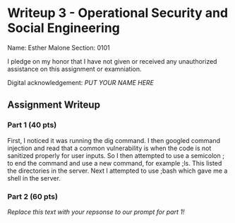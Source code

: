 # Writeup 3 - Operational Security and Social Engineering

Name: Esther Malone
Section: 0101

I pledge on my honor that I have not given or received any unauthorized assistance on this assignment or examniation.

Digital acknowledgement: *PUT YOUR NAME HERE*

## Assignment Writeup

### Part 1 (40 pts)

First, I noticed it was running the dig command. I then googled command injection and read that a common vulnerability is when the code is not sanitized properly for user inputs. So I then attempted to use a semicolon ; to end the command and use a new command, for example ;ls. This listed the directories in the server. Next I attempted to use ;bash which gave me a shell in the server. 
### Part 2 (60 pts)

*Replace this text with your repsonse to our prompt for part 1!*
